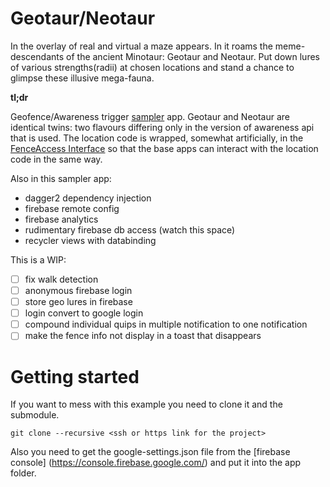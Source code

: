 # Geotaur/Neotaur

In the overlay of real and virtual a maze appears. In it roams the meme-descendants of the ancient Minotaur: Geotaur and Neotaur. Put down lures of various strengths(radii) at chosen locations and stand a chance to glimpse these illusive mega-fauna.

**tl;dr**

Geofence/Awareness trigger [sampler](https://en.wikipedia.org/wiki/Sampler_(needlework)) app. Geotaur and Neotaur are identical twins: two flavours differing only in the version of awareness api that is used. The location code is wrapped, somewhat artificially, in the [FenceAccess Interface](https://github.com/maiatoday/Geotaur/blob/master/app/src/main/java/net/maiatoday/geotaur/location/FenceAccess.java) so that the base apps can interact with the location code in the same way.

Also in this sampler app:

* dagger2 dependency injection
* firebase remote config
* firebase analytics
* rudimentary firebase db access (watch this space)
* recycler views with databinding

This is a WIP:
- [ ] fix walk detection
- [ ] anonymous firebase login
- [ ] store geo lures in firebase
- [ ] login convert to google login
- [ ] compound individual quips in multiple notification to one notification
- [ ] make the fence info not display in a toast that disappears

# Getting started
If you want to mess with this example you need to clone it and the submodule.
```
git clone --recursive <ssh or https link for the project>
```
Also you need to get the google-settings.json file from the [firebase console] (https://console.firebase.google.com/) and put it into the app folder.